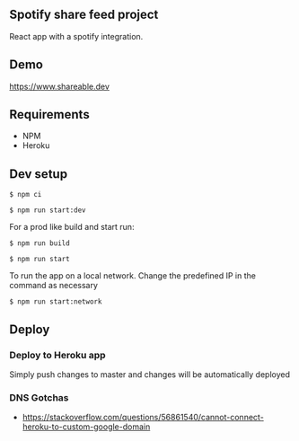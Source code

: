 ## Spotify share feed project

React app with a spotify integration.

## Demo

https://www.shareable.dev

## Requirements

- NPM
- Heroku

## Dev setup

`$ npm ci`

`$ npm run start:dev`

For a prod like build and start run:

`$ npm run build`

`$ npm run start`

To run the app on a local network. Change the predefined IP in the command as necessary

`$ npm run start:network`

## Deploy

### Deploy to Heroku app

Simply push changes to master and changes will be automatically deployed

### DNS Gotchas

- https://stackoverflow.com/questions/56861540/cannot-connect-heroku-to-custom-google-domain
